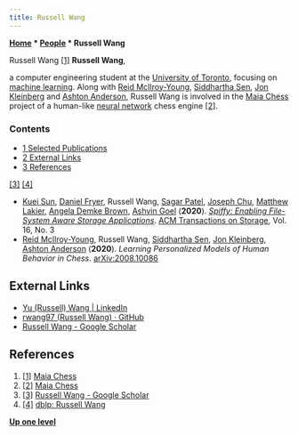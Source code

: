 ```yaml
---
title: Russell Wang
---
```

**[Home](Home "Home") \* [People](People "People") \* Russell Wang**



 [](https://maiachess.com/) Russell Wang <a id="cite-note-1" href="#cite-ref-1">[1]</a> 
**Russell Wang**,  

a computer engineering student at the [University of Toronto](University_of_Toronto "University of Toronto"), focusing on [machine learning](Learning "Learning"). Along with [Reid McIlroy-Young](Reid_McIlroy-Young "Reid McIlroy-Young"), [Siddhartha Sen](Siddhartha_Sen "Siddhartha Sen"), [Jon Kleinberg](Jon_Kleinberg "Jon Kleinberg") and [Ashton Anderson](Ashton_Anderson "Ashton Anderson"), Russell Wang is involved in the [Maia Chess](Maia_Chess "Maia Chess") project of a human-like [neural network](Neural_Networks "Neural Networks") chess engine <a id="cite-note-2" href="#cite-ref-2">[2]</a>.



### Contents


* [1 Selected Publications](#selected-publications)
* [2 External Links](#external-links)
* [3 References](#references)






<a id="cite-note-3" href="#cite-ref-3">[3]</a> <a id="cite-note-4" href="#cite-ref-4">[4]</a>



* [Kuei Sun](https://dblp.org/pid/122/4854.html), [Daniel Fryer](https://dblp.org/pid/122/4836.html), Russell Wang, [Sagar Patel](https://dblp.org/pid/88/7407.html), [Joseph Chu](https://dblp.org/pid/214/5922.html), [Matthew Lakier](https://dblp.org/pid/180/8158.html), [Angela Demke Brown](https://scholar.google.ca/citations?user=xicy8QcAAAAJ&hl=en), [Ashvin Goel](https://scholar.google.ca/citations?user=_AUSgBQAAAAJ&hl=en) (**2020**). *[Spiffy: Enabling File-System Aware Storage Applications](https://dl.acm.org/doi/abs/10.1145/3386368)*. [ACM Transactions on Storage](ACM#TOS "ACM"), Vol. 16, No. 3
* [Reid McIlroy-Young](Reid_McIlroy-Young "Reid McIlroy-Young"), Russell Wang, [Siddhartha Sen](Siddhartha_Sen "Siddhartha Sen"), [Jon Kleinberg](Jon_Kleinberg "Jon Kleinberg"), [Ashton Anderson](Ashton_Anderson "Ashton Anderson") (**2020**). *Learning Personalized Models of Human Behavior in Chess*. [arXiv:2008.10086](https://arxiv.org/abs/2008.10086)


## External Links


* [Yu (Russell) Wang | LinkedIn](https://www.linkedin.com/in/rwang97/?originalSubdomain=ca)
* [rwang97 (Russell Wang) · GitHub](https://github.com/rwang97)
* [Russell Wang‬ - ‪Google Scholar‬](https://scholar.google.com/citations?user=Zxnqui0AAAAJ&hl=en)


## References


1. <a id="cite-ref-1" href="#cite-note-1">[1]</a> [Maia Chess](https://maiachess.com/)
2. <a id="cite-ref-2" href="#cite-note-2">[2]</a> [Maia Chess](https://maiachess.com/)
3. <a id="cite-ref-3" href="#cite-note-3">[3]</a> [Russell Wang‬ - ‪Google Scholar‬](https://scholar.google.com/citations?user=Zxnqui0AAAAJ&hl=en)
4. <a id="cite-ref-4" href="#cite-note-4">[4]</a> [dblp: Russell Wang](https://dblp.org/pid/273/3838.html)

**[Up one level](People "People")**







 

